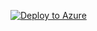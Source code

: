 [![Deploy to Azure](https://aka.ms/deploytoazurebutton)](https://portal.azure.com/#create/Microsoft.Template/uri/https%3A%2F%2Fraw.githubusercontent.com%2Fmattlunzer%2FARMTemplates%2Fmain%2Fazure-network-site-to-site%2Fazuredeploy.json)